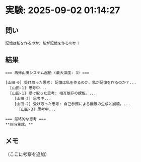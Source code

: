 # 実験: 2025-09-02 01:14:27

## 問い
```
記憶は私を作るのか、私が記憶を作るのか？
```

## 結果
```
=== 再帰山田システム起動 (最大深度: 3) ===

[山田-0] 受け取った思考: 記憶は私を作るのか、私が記憶を作るのか？...
  [山田-1] 思考中...
  [山田-1] 受け取った思考: 相互依存の螺旋。...
    [山田-2] 思考中...
    [山田-2] 受け取った思考: 自己参照による無限の生成と崩壊。...
      [山田-3] 思考中...

=== 最終的な思考 ===
**同時生成。**
```

## メモ
（ここに考察を追加）
